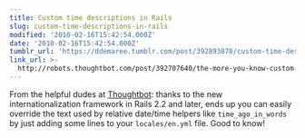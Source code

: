 ```yaml
---
title: Custom time descriptions in Rails
slug: custom-time-descriptions-in-rails
modified: '2010-02-16T15:42:54.000Z'
date: '2010-02-16T15:42:54.000Z'
tumblr_url: 'https://ddemaree.tumblr.com/post/392893870/custom-time-descriptions-in-rails'
link_url: >-
  http://robots.thoughtbot.com/post/392707640/the-more-you-know-custom-time-descriptions
---
```

From the helpful dudes at [Thoughtbot](http://www.thoughtbot.com/): thanks to the new internationalization framework in Rails 2.2 and later, ends up you can easily override the text used by relative date/time helpers like `time_ago_in_words` by just adding some lines to your `locales/en.yml` file. Good to know!
